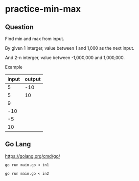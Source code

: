 # practice-min-max

## Question

Find min and max from input.

By given 1 interger, value between 1 and 1,000 as the next input.

And 2-n interger, value between -1,000,000 and 1,000,000.

Example

| input | output |
|---|---|
| 5 | -10 |
| 5 | 10 |
| 9 |
| -10 |
| -5 |
| 10 |

## Go Lang

<https://golang.org/cmd/go/>

`go run main.go < in1`

`go run main.go < in2`
